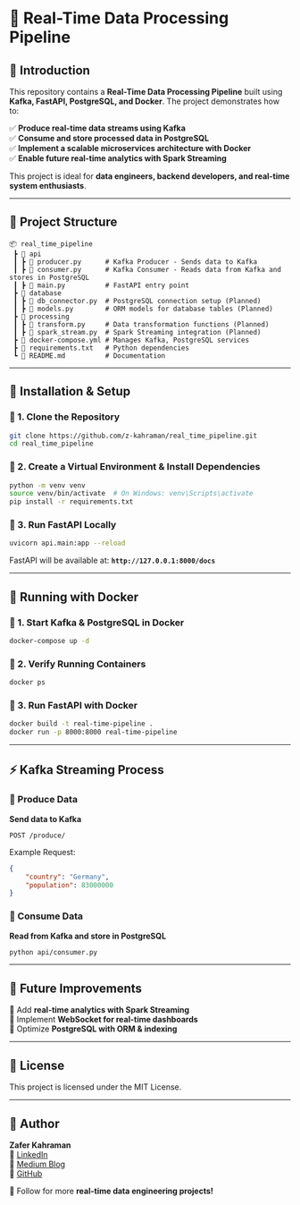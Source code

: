 # 🚀 Real-Time Data Processing Pipeline

## 📖 Introduction
This repository contains a **Real-Time Data Processing Pipeline** built using **Kafka, FastAPI, PostgreSQL, and Docker**. The project demonstrates how to:

✅ **Produce real-time data streams using Kafka**  
✅ **Consume and store processed data in PostgreSQL**  
✅ **Implement a scalable microservices architecture with Docker**  
✅ **Enable future real-time analytics with Spark Streaming**  

This project is ideal for **data engineers, backend developers, and real-time system enthusiasts**.

---

## 📂 Project Structure
```
📦 real_time_pipeline
 ┣ 📂 api
 ┃ ┣ 📜 producer.py      # Kafka Producer - Sends data to Kafka
 ┃ ┣ 📜 consumer.py      # Kafka Consumer - Reads data from Kafka and stores in PostgreSQL
 ┃ ┣ 📜 main.py          # FastAPI entry point
 ┣ 📂 database
 ┃ ┣ 📜 db_connector.py  # PostgreSQL connection setup (Planned)
 ┃ ┣ 📜 models.py        # ORM models for database tables (Planned)
 ┣ 📂 processing
 ┃ ┣ 📜 transform.py     # Data transformation functions (Planned)
 ┃ ┣ 📜 spark_stream.py  # Spark Streaming integration (Planned)
 ┣ 📜 docker-compose.yml # Manages Kafka, PostgreSQL services
 ┣ 📜 requirements.txt   # Python dependencies
 ┗ 📜 README.md          # Documentation
```

---

## 🚀 Installation & Setup
### 🔹 1. Clone the Repository
```bash
git clone https://github.com/z-kahraman/real_time_pipeline.git
cd real_time_pipeline
```

### 🔹 2. Create a Virtual Environment & Install Dependencies
```bash
python -m venv venv
source venv/bin/activate  # On Windows: venv\Scripts\activate
pip install -r requirements.txt
```

### 🔹 3. Run FastAPI Locally
```bash
uvicorn api.main:app --reload
```
FastAPI will be available at: **`http://127.0.0.1:8000/docs`**

---

## 🐳 Running with Docker
### 🔹 1. Start Kafka & PostgreSQL in Docker
```bash
docker-compose up -d
```

### 🔹 2. Verify Running Containers
```bash
docker ps
```

### 🔹 3. Run FastAPI with Docker
```bash
docker build -t real-time-pipeline .
docker run -p 8000:8000 real-time-pipeline
```

---

## ⚡ Kafka Streaming Process
### 📌 Produce Data
**Send data to Kafka**
```http
POST /produce/
```
Example Request:
```json
{
    "country": "Germany",
    "population": 83000000
}
```

### 📌 Consume Data
**Read from Kafka and store in PostgreSQL**
```bash
python api/consumer.py
```

---

## 🎯 Future Improvements
🔹 Add **real-time analytics with Spark Streaming**  
🔹 Implement **WebSocket for real-time dashboards**  
🔹 Optimize **PostgreSQL with ORM & indexing**  

---

## 📜 License
This project is licensed under the MIT License.

---

## 📢 Author
**Zafer Kahraman**  
💼 [LinkedIn](https://linkedin.com/in/zafer-kahraman)  
📄 [Medium Blog](https://medium.com/@zafer_kahraman)  
🐙 [GitHub](https://github.com/z-kahraman)  

🚀 Follow for more **real-time data engineering projects!**

